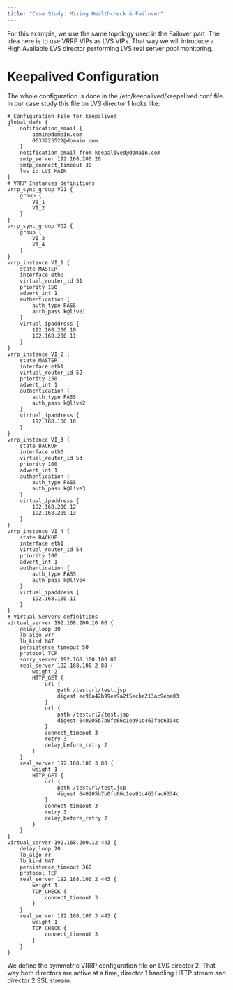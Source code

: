 ```yaml
---
title: "Case Study: Mixing Healthcheck & Failover"
---
```


For this example, we use the same topology used in the Failover part. The idea here is to use VRRP VIPs as LVS VIPs. That way we will introduce a High Available LVS director performing LVS real server pool monitoring.

# Keepalived Configuration

The whole configuration is done in the /etc/keepalived/keepalived.conf file. In our case study this file on LVS director 1 looks like:

```
# Configuration File for keepalived
global_defs {
    notification_email {
        admin@domain.com
        0633225522@domain.com
    }
    notification_email_from keepalived@domain.com
    smtp_server 192.168.200.20
    smtp_connect_timeout 30
    lvs_id LVS_MAIN
}
# VRRP Instances definitions
vrrp_sync_group VG1 {
    group {
        VI_1
        VI_2
    }
}
vrrp_sync_group VG2 {
    group {
        VI_3
        VI_4
    }
}
vrrp_instance VI_1 {
    state MASTER
    interface eth0
    virtual_router_id 51
    priority 150
    advert_int 1
    authentication {
        auth_type PASS
        auth_pass k@l!ve1
    }
    virtual_ipaddress {
        192.168.200.10
        192.168.200.11
    }
}
vrrp_instance VI_2 {
    state MASTER
    interface eth1
    virtual_router_id 52
    priority 150
    advert_int 1
    authentication {
        auth_type PASS
        auth_pass k@l!ve2
    }
    virtual_ipaddress {
        192.168.100.10
    }
}
vrrp_instance VI_3 {
    state BACKUP
    interface eth0
    virtual_router_id 53
    priority 100
    advert_int 1
    authentication {
        auth_type PASS
        auth_pass k@l!ve3
    }
    virtual_ipaddress {
        192.168.200.12
        192.168.200.13
    }
}
vrrp_instance VI_4 {
    state BACKUP
    interface eth1
    virtual_router_id 54
    priority 100
    advert_int 1
    authentication {
        auth_type PASS
        auth_pass k@l!ve4
    }
    virtual_ipaddress {
        192.168.100.11
    }
}
# Virtual Servers definitions
virtual_server 192.168.200.10 80 {
    delay_loop 30
    lb_algo wrr
    lb_kind NAT
    persistence_timeout 50
    protocol TCP
    sorry_server 192.168.100.100 80
    real_server 192.168.100.2 80 {
        weight 2
        HTTP_GET {
            url {
                path /testurl/test.jsp
                digest ec90a42b99ea9a2f5ecbe213ac9eba03
            }
            url {
                path /testurl2/test.jsp
                digest 640205b7b0fc66c1ea91c463fac6334c
            }
            connect_timeout 3
            retry 3
            delay_before_retry 2
        }
    }
    real_server 192.168.100.3 80 {
        weight 1
        HTTP_GET {
            url {
                path /testurl/test.jsp
                digest 640205b7b0fc66c1ea91c463fac6334c
            }
            connect_timeout 3
            retry 3
            delay_before_retry 2
        }
    }
}
virtual_server 192.168.200.12 443 {
    delay_loop 20
    lb_algo rr
    lb_kind NAT
    persistence_timeout 360
    protocol TCP
    real_server 192.168.100.2 443 {
        weight 1
        TCP_CHECK {
            connect_timeout 3
        }
    }
    real_server 192.168.100.3 443 {
        weight 1
        TCP_CHECK {
            connect_timeout 3
        }
    }
}
```

We define the symmetric VRRP configuration file on LVS director 2. That way both directors are active at a time, director 1 handling HTTP stream and director 2 SSL stream.
